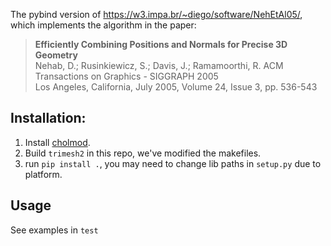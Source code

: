 The pybind version of https://w3.impa.br/~diego/software/NehEtAl05/, which implements the algorithm in the paper:

>**Efficiently Combining Positions and Normals for Precise 3D Geometry**  
Nehab, D.; Rusinkiewicz, S.; Davis, J.; Ramamoorthi, R.
ACM Transactions on Graphics - SIGGRAPH 2005  
Los Angeles, California, July 2005, Volume 24, Issue 3, pp. 536-543

## Installation:

1. Install [cholmod](https://developer.nvidia.com/cholmod).
2. Build `trimesh2` in this repo, we've modified the makefiles.
3. run `pip install .`, you may need to change lib paths in `setup.py` due to platform.

## Usage

See examples in `test`
